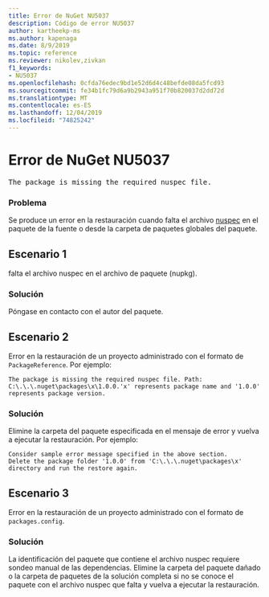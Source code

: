 ```yaml
---
title: Error de NuGet NU5037
description: Código de error NU5037
author: kartheekp-ms
ms.author: kapenaga
ms.date: 8/9/2019
ms.topic: reference
ms.reviewer: nikolev,zivkan
f1_keywords:
- NU5037
ms.openlocfilehash: 0cfda76edec9bd1e52d6d4c48befde08da5fcd93
ms.sourcegitcommit: fe34b1fc79d6a9b2943a951f70b820037d2dd72d
ms.translationtype: MT
ms.contentlocale: es-ES
ms.lasthandoff: 12/04/2019
ms.locfileid: "74825242"
---
```

# <a name="nuget-error-nu5037"></a>Error de NuGet NU5037
<pre>The package is missing the required nuspec file.</pre>

### <a name="issue"></a>Problema

Se produce un error en la restauración cuando falta el archivo [nuspec](../nuspec.md) en el paquete de la fuente o desde la carpeta de paquetes globales del paquete.

## <a name="scenario-1"></a>Escenario 1

falta el archivo nuspec en el archivo de paquete (nupkg).

### <a name="solution"></a>Solución

Póngase en contacto con el autor del paquete. 

## <a name="scenario-2"></a>Escenario 2

Error en la restauración de un proyecto administrado con el formato de `PackageReference`. Por ejemplo:

```
The package is missing the required nuspec file. Path: C:\.\.\.nuget\packages\x\1.0.0.'x' represents package name and '1.0.0' represents package version.
```

### <a name="solution"></a>Solución

Elimine la carpeta del paquete especificada en el mensaje de error y vuelva a ejecutar la restauración. Por ejemplo:

```
Consider sample error message specified in the above section.
Delete the package folder '1.0.0' from 'C:\.\.\.nuget\packages\x' directory and run the restore again.
```

## <a name="scenario-3"></a>Escenario 3

Error en la restauración de un proyecto administrado con el formato de `packages.config`.

### <a name="solution"></a>Solución

La identificación del paquete que contiene el archivo nuspec requiere sondeo manual de las dependencias. Elimine la carpeta del paquete dañado o la carpeta de paquetes de la solución completa si no se conoce el paquete con el archivo nuspec que falta y vuelva a ejecutar la restauración.